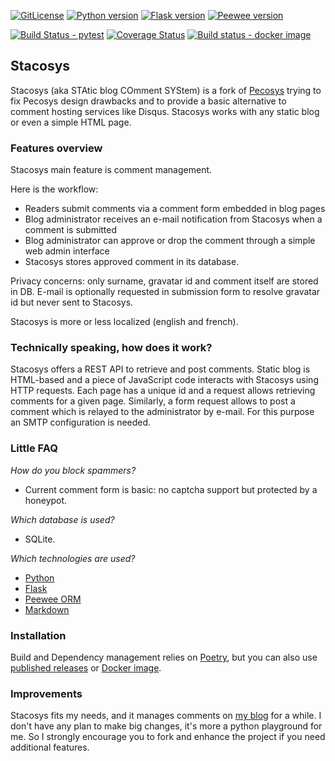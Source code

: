 [![GitLicense](https://gitlicense.com/badge/kianby/stacosys)](https://gitlicense.com/license/kianby/stacosys)
 [![Python version](https://img.shields.io/badge/Python-3.9-blue.svg)](https://www.python.org/) [![Flask version](https://img.shields.io/badge/Flask-2.0.1-green.svg)](https://flask.palletsprojects.com) [![Peewee version](https://img.shields.io/badge/Peewee-3.14.0-green.svg)](https://docs.peewee-orm.com/)

[![Build Status - pytest](https://github.com/kianby/stacosys/workflows/pytest/badge.svg)](https://github.com/kianby/stacosys) [![Coverage Status](https://coveralls.io/repos/github/kianby/stacosys/badge.svg?branch=main)](https://coveralls.io/github/kianby/stacosys?branch=main) [![Build status - docker image](https://github.com/kianby/stacosys/workflows/docker/badge.svg)](https://hub.docker.com/r/kianby/stacosys)  

## Stacosys

Stacosys (aka STAtic blog COmment SYStem) is a fork of [Pecosys](http://github.com/kianby/pecosys) trying to fix Pecosys design drawbacks and to provide a basic alternative to comment hosting services like Disqus. Stacosys works with any static blog or even a simple HTML page. 

###  Features overview

Stacosys main feature is comment management.

Here is the workflow:

-    Readers submit comments via a comment form embedded in blog pages
-    Blog administrator receives an e-mail notification from Stacosys when a
     comment is submitted
-    Blog administrator can approve or drop the comment through a simple web admin interface
-    Stacosys stores approved comment in its database.

Privacy concerns: only surname, gravatar id and comment itself are stored in DB. E-mail is optionally requested in submission form to resolve gravatar id but never sent to Stacosys.

Stacosys is more or less localized (english and french).

### Technically speaking, how does it work?

Stacosys offers a REST API to retrieve and post comments. Static blog is HTML-based and a piece of JavaScript code interacts with Stacosys using HTTP requests. Each page has a unique id and a request allows retrieving comments for a given page. Similarly, a form request allows to post a comment which is relayed to the administrator by e-mail. For this purpose an SMTP configuration is needed.

### Little FAQ

*How do you block spammers?*

- Current comment form is basic: no captcha support but protected by a honeypot. 

*Which database is used?*

- SQLite.

*Which technologies are used?*

-    [Python](https://www.python.org)
-    [Flask](http://flask.pocoo.org)
-    [Peewee ORM](http://docs.peewee-orm.com)
-    [Markdown](http://daringfireball.net/projects/markdown)

### Installation

Build and Dependency management relies on [Poetry](https://python-poetry.org/), but you can also use [published releases](https://github.com/kianby/stacosys/releases) or [Docker image](https://hub.docker.com/r/kianby/stacosys).

### Improvements

Stacosys fits my needs, and it manages comments on [my blog](https://blogduyax.madyanne.fr) for a while. I don't have any plan to make big changes, it's more a python playground for me. So I strongly encourage you to fork and enhance the project if you need additional features.

